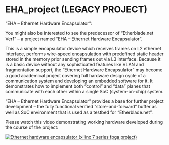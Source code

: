 # EHA_project (LEGACY PROJECT)
“EHA – Ethernet Hardware Encapsulator”:

You might also be interested to see the predecessor of “Etherblade.net Ver1”  – a project named “EHA – Ethernet Hardware Encapsulator”.

This is a simple encapsulator device which receives frames on L2 ethernet interface, performs wire-speed encapsulation with predefined 
static header stored in the memory prior sending frames out via L3 interface. Because it is a basic device without any sophisticated 
features like VLAN and fragmentation support, the “Ethernet Hardware Encapsulator” may become a good academical project covering full 
hardware design cycle of a communication system and developing an embedded software for it. It demonstrates how to implement both 
“control” and “data” planes that communicate with each other within a single SoC (system-on-chip) system.

“EHA – Ethernet Hardware Encapsulator” provides a base for further project development – the fully functional verified 
“store-and-forward” buffer as well as SoC environment that is used as a testbed for “Etherblade.net”.

Please watch this video demonstrating working hardware developed during the course of the project:

[![Ethernet hardware encapsulator (xilinx 7 series fpga project)](https://img.youtube.com/vi/F9DtJwAsErg/0.jpg)](https://www.youtube.com/watch?v=F9DtJwAsErg "Ethernet hardware encapsulator (xilinx 7 series fpga project)")
